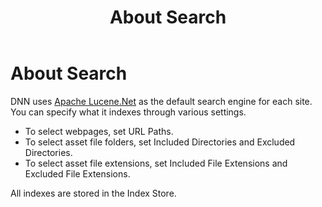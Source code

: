 ﻿---
uid: about-search
topic: about-search
locale: en
title: About Search
dnneditions: DNN Platform,Evoq Content,Evoq Engage
dnnversion: 09.02.00
---

# About Search

DNN uses [Apache Lucene.Net](http://lucenenet.apache.org/) as the default search engine for each site. You can specify what it indexes through various settings.

*   To select webpages, set URL Paths.
*   To select asset file folders, set Included Directories and Excluded Directories.
*   To select asset file extensions, set Included File Extensions and Excluded File Extensions.

All indexes are stored in the Index Store.
